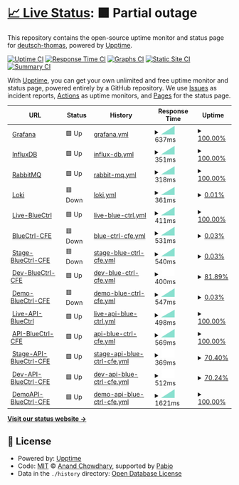 # [📈 Live Status](https://deutsch-thomas.github.io/upptime-monitor): <!--live status--> **🟧 Partial outage**

This repository contains the open-source uptime monitor and status page for [deutsch-thomas](https://deutsch-thomas.github.io/upptime-monitor), powered by [Upptime](https://github.com/upptime/upptime).

[![Uptime CI](https://github.com/deutsch-thomas/upptime-monitor/workflows/Uptime%20CI/badge.svg)](https://github.com/deutsch-thomas/upptime-monitor/actions?query=workflow%3A%22Uptime+CI%22)
[![Response Time CI](https://github.com/deutsch-thomas/upptime-monitor/workflows/Response%20Time%20CI/badge.svg)](https://github.com/deutsch-thomas/upptime-monitor/actions?query=workflow%3A%22Response+Time+CI%22)
[![Graphs CI](https://github.com/deutsch-thomas/upptime-monitor/workflows/Graphs%20CI/badge.svg)](https://github.com/deutsch-thomas/upptime-monitor/actions?query=workflow%3A%22Graphs+CI%22)
[![Static Site CI](https://github.com/deutsch-thomas/upptime-monitor/workflows/Static%20Site%20CI/badge.svg)](https://github.com/deutsch-thomas/upptime-monitor/actions?query=workflow%3A%22Static+Site+CI%22)
[![Summary CI](https://github.com/deutsch-thomas/upptime-monitor/workflows/Summary%20CI/badge.svg)](https://github.com/deutsch-thomas/upptime-monitor/actions?query=workflow%3A%22Summary+CI%22)

With [Upptime](https://upptime.js.org), you can get your own unlimited and free uptime monitor and status page, powered entirely by a GitHub repository. We use [Issues](https://github.com/deutsch-thomas/upptime-monitor/issues) as incident reports, [Actions](https://github.com/deutsch-thomas/upptime-monitor/actions) as uptime monitors, and [Pages](https://deutsch-thomas.github.io/upptime-monitor) for the status page.

<!--start: status pages-->
<!-- This summary is generated by Upptime (https://github.com/upptime/upptime) -->
<!-- Do not edit this manually, your changes will be overwritten -->
<!-- prettier-ignore -->
| URL | Status | History | Response Time | Uptime |
| --- | ------ | ------- | ------------- | ------ |
| <img alt="" src="https://icons.duckduckgo.com/ip3/monitor.bluectrl.app.ico" height="13"> [Grafana](https://monitor.bluectrl.app/) | 🟩 Up | [grafana.yml](https://github.com/deutsch-thomas/upptime-monitor/commits/HEAD/history/grafana.yml) | <details><summary><img alt="Response time graph" src="./graphs/grafana/response-time-week.png" height="20"> 637ms</summary><br><a href="https://deutsch-thomas.github.io/upptime-monitor/history/grafana"><img alt="Response time 637" src="https://img.shields.io/endpoint?url=https%3A%2F%2Fraw.githubusercontent.com%2Fdeutsch-thomas%2Fupptime-monitor%2FHEAD%2Fapi%2Fgrafana%2Fresponse-time.json"></a><br><a href="https://deutsch-thomas.github.io/upptime-monitor/history/grafana"><img alt="24-hour response time 637" src="https://img.shields.io/endpoint?url=https%3A%2F%2Fraw.githubusercontent.com%2Fdeutsch-thomas%2Fupptime-monitor%2FHEAD%2Fapi%2Fgrafana%2Fresponse-time-day.json"></a><br><a href="https://deutsch-thomas.github.io/upptime-monitor/history/grafana"><img alt="7-day response time 637" src="https://img.shields.io/endpoint?url=https%3A%2F%2Fraw.githubusercontent.com%2Fdeutsch-thomas%2Fupptime-monitor%2FHEAD%2Fapi%2Fgrafana%2Fresponse-time-week.json"></a><br><a href="https://deutsch-thomas.github.io/upptime-monitor/history/grafana"><img alt="30-day response time 637" src="https://img.shields.io/endpoint?url=https%3A%2F%2Fraw.githubusercontent.com%2Fdeutsch-thomas%2Fupptime-monitor%2FHEAD%2Fapi%2Fgrafana%2Fresponse-time-month.json"></a><br><a href="https://deutsch-thomas.github.io/upptime-monitor/history/grafana"><img alt="1-year response time 637" src="https://img.shields.io/endpoint?url=https%3A%2F%2Fraw.githubusercontent.com%2Fdeutsch-thomas%2Fupptime-monitor%2FHEAD%2Fapi%2Fgrafana%2Fresponse-time-year.json"></a></details> | <details><summary><a href="https://deutsch-thomas.github.io/upptime-monitor/history/grafana">100.00%</a></summary><a href="https://deutsch-thomas.github.io/upptime-monitor/history/grafana"><img alt="All-time uptime 100.00%" src="https://img.shields.io/endpoint?url=https%3A%2F%2Fraw.githubusercontent.com%2Fdeutsch-thomas%2Fupptime-monitor%2FHEAD%2Fapi%2Fgrafana%2Fuptime.json"></a><br><a href="https://deutsch-thomas.github.io/upptime-monitor/history/grafana"><img alt="24-hour uptime 100.00%" src="https://img.shields.io/endpoint?url=https%3A%2F%2Fraw.githubusercontent.com%2Fdeutsch-thomas%2Fupptime-monitor%2FHEAD%2Fapi%2Fgrafana%2Fuptime-day.json"></a><br><a href="https://deutsch-thomas.github.io/upptime-monitor/history/grafana"><img alt="7-day uptime 100.00%" src="https://img.shields.io/endpoint?url=https%3A%2F%2Fraw.githubusercontent.com%2Fdeutsch-thomas%2Fupptime-monitor%2FHEAD%2Fapi%2Fgrafana%2Fuptime-week.json"></a><br><a href="https://deutsch-thomas.github.io/upptime-monitor/history/grafana"><img alt="30-day uptime 100.00%" src="https://img.shields.io/endpoint?url=https%3A%2F%2Fraw.githubusercontent.com%2Fdeutsch-thomas%2Fupptime-monitor%2FHEAD%2Fapi%2Fgrafana%2Fuptime-month.json"></a><br><a href="https://deutsch-thomas.github.io/upptime-monitor/history/grafana"><img alt="1-year uptime 100.00%" src="https://img.shields.io/endpoint?url=https%3A%2F%2Fraw.githubusercontent.com%2Fdeutsch-thomas%2Fupptime-monitor%2FHEAD%2Fapi%2Fgrafana%2Fuptime-year.json"></a></details>
| <img alt="" src="https://icons.duckduckgo.com/ip3/monitor.bluectrl.app.ico" height="13"> [InfluxDB](https://monitor.bluectrl.app:8443/) | 🟩 Up | [influx-db.yml](https://github.com/deutsch-thomas/upptime-monitor/commits/HEAD/history/influx-db.yml) | <details><summary><img alt="Response time graph" src="./graphs/influx-db/response-time-week.png" height="20"> 351ms</summary><br><a href="https://deutsch-thomas.github.io/upptime-monitor/history/influx-db"><img alt="Response time 351" src="https://img.shields.io/endpoint?url=https%3A%2F%2Fraw.githubusercontent.com%2Fdeutsch-thomas%2Fupptime-monitor%2FHEAD%2Fapi%2Finflux-db%2Fresponse-time.json"></a><br><a href="https://deutsch-thomas.github.io/upptime-monitor/history/influx-db"><img alt="24-hour response time 351" src="https://img.shields.io/endpoint?url=https%3A%2F%2Fraw.githubusercontent.com%2Fdeutsch-thomas%2Fupptime-monitor%2FHEAD%2Fapi%2Finflux-db%2Fresponse-time-day.json"></a><br><a href="https://deutsch-thomas.github.io/upptime-monitor/history/influx-db"><img alt="7-day response time 351" src="https://img.shields.io/endpoint?url=https%3A%2F%2Fraw.githubusercontent.com%2Fdeutsch-thomas%2Fupptime-monitor%2FHEAD%2Fapi%2Finflux-db%2Fresponse-time-week.json"></a><br><a href="https://deutsch-thomas.github.io/upptime-monitor/history/influx-db"><img alt="30-day response time 351" src="https://img.shields.io/endpoint?url=https%3A%2F%2Fraw.githubusercontent.com%2Fdeutsch-thomas%2Fupptime-monitor%2FHEAD%2Fapi%2Finflux-db%2Fresponse-time-month.json"></a><br><a href="https://deutsch-thomas.github.io/upptime-monitor/history/influx-db"><img alt="1-year response time 351" src="https://img.shields.io/endpoint?url=https%3A%2F%2Fraw.githubusercontent.com%2Fdeutsch-thomas%2Fupptime-monitor%2FHEAD%2Fapi%2Finflux-db%2Fresponse-time-year.json"></a></details> | <details><summary><a href="https://deutsch-thomas.github.io/upptime-monitor/history/influx-db">100.00%</a></summary><a href="https://deutsch-thomas.github.io/upptime-monitor/history/influx-db"><img alt="All-time uptime 100.00%" src="https://img.shields.io/endpoint?url=https%3A%2F%2Fraw.githubusercontent.com%2Fdeutsch-thomas%2Fupptime-monitor%2FHEAD%2Fapi%2Finflux-db%2Fuptime.json"></a><br><a href="https://deutsch-thomas.github.io/upptime-monitor/history/influx-db"><img alt="24-hour uptime 100.00%" src="https://img.shields.io/endpoint?url=https%3A%2F%2Fraw.githubusercontent.com%2Fdeutsch-thomas%2Fupptime-monitor%2FHEAD%2Fapi%2Finflux-db%2Fuptime-day.json"></a><br><a href="https://deutsch-thomas.github.io/upptime-monitor/history/influx-db"><img alt="7-day uptime 100.00%" src="https://img.shields.io/endpoint?url=https%3A%2F%2Fraw.githubusercontent.com%2Fdeutsch-thomas%2Fupptime-monitor%2FHEAD%2Fapi%2Finflux-db%2Fuptime-week.json"></a><br><a href="https://deutsch-thomas.github.io/upptime-monitor/history/influx-db"><img alt="30-day uptime 100.00%" src="https://img.shields.io/endpoint?url=https%3A%2F%2Fraw.githubusercontent.com%2Fdeutsch-thomas%2Fupptime-monitor%2FHEAD%2Fapi%2Finflux-db%2Fuptime-month.json"></a><br><a href="https://deutsch-thomas.github.io/upptime-monitor/history/influx-db"><img alt="1-year uptime 100.00%" src="https://img.shields.io/endpoint?url=https%3A%2F%2Fraw.githubusercontent.com%2Fdeutsch-thomas%2Fupptime-monitor%2FHEAD%2Fapi%2Finflux-db%2Fuptime-year.json"></a></details>
| <img alt="" src="https://icons.duckduckgo.com/ip3/monitor.bluectrl.app.ico" height="13"> [RabbitMQ](https://monitor.bluectrl.app:15672/) | 🟩 Up | [rabbit-mq.yml](https://github.com/deutsch-thomas/upptime-monitor/commits/HEAD/history/rabbit-mq.yml) | <details><summary><img alt="Response time graph" src="./graphs/rabbit-mq/response-time-week.png" height="20"> 318ms</summary><br><a href="https://deutsch-thomas.github.io/upptime-monitor/history/rabbit-mq"><img alt="Response time 318" src="https://img.shields.io/endpoint?url=https%3A%2F%2Fraw.githubusercontent.com%2Fdeutsch-thomas%2Fupptime-monitor%2FHEAD%2Fapi%2Frabbit-mq%2Fresponse-time.json"></a><br><a href="https://deutsch-thomas.github.io/upptime-monitor/history/rabbit-mq"><img alt="24-hour response time 318" src="https://img.shields.io/endpoint?url=https%3A%2F%2Fraw.githubusercontent.com%2Fdeutsch-thomas%2Fupptime-monitor%2FHEAD%2Fapi%2Frabbit-mq%2Fresponse-time-day.json"></a><br><a href="https://deutsch-thomas.github.io/upptime-monitor/history/rabbit-mq"><img alt="7-day response time 318" src="https://img.shields.io/endpoint?url=https%3A%2F%2Fraw.githubusercontent.com%2Fdeutsch-thomas%2Fupptime-monitor%2FHEAD%2Fapi%2Frabbit-mq%2Fresponse-time-week.json"></a><br><a href="https://deutsch-thomas.github.io/upptime-monitor/history/rabbit-mq"><img alt="30-day response time 318" src="https://img.shields.io/endpoint?url=https%3A%2F%2Fraw.githubusercontent.com%2Fdeutsch-thomas%2Fupptime-monitor%2FHEAD%2Fapi%2Frabbit-mq%2Fresponse-time-month.json"></a><br><a href="https://deutsch-thomas.github.io/upptime-monitor/history/rabbit-mq"><img alt="1-year response time 318" src="https://img.shields.io/endpoint?url=https%3A%2F%2Fraw.githubusercontent.com%2Fdeutsch-thomas%2Fupptime-monitor%2FHEAD%2Fapi%2Frabbit-mq%2Fresponse-time-year.json"></a></details> | <details><summary><a href="https://deutsch-thomas.github.io/upptime-monitor/history/rabbit-mq">100.00%</a></summary><a href="https://deutsch-thomas.github.io/upptime-monitor/history/rabbit-mq"><img alt="All-time uptime 100.00%" src="https://img.shields.io/endpoint?url=https%3A%2F%2Fraw.githubusercontent.com%2Fdeutsch-thomas%2Fupptime-monitor%2FHEAD%2Fapi%2Frabbit-mq%2Fuptime.json"></a><br><a href="https://deutsch-thomas.github.io/upptime-monitor/history/rabbit-mq"><img alt="24-hour uptime 100.00%" src="https://img.shields.io/endpoint?url=https%3A%2F%2Fraw.githubusercontent.com%2Fdeutsch-thomas%2Fupptime-monitor%2FHEAD%2Fapi%2Frabbit-mq%2Fuptime-day.json"></a><br><a href="https://deutsch-thomas.github.io/upptime-monitor/history/rabbit-mq"><img alt="7-day uptime 100.00%" src="https://img.shields.io/endpoint?url=https%3A%2F%2Fraw.githubusercontent.com%2Fdeutsch-thomas%2Fupptime-monitor%2FHEAD%2Fapi%2Frabbit-mq%2Fuptime-week.json"></a><br><a href="https://deutsch-thomas.github.io/upptime-monitor/history/rabbit-mq"><img alt="30-day uptime 100.00%" src="https://img.shields.io/endpoint?url=https%3A%2F%2Fraw.githubusercontent.com%2Fdeutsch-thomas%2Fupptime-monitor%2FHEAD%2Fapi%2Frabbit-mq%2Fuptime-month.json"></a><br><a href="https://deutsch-thomas.github.io/upptime-monitor/history/rabbit-mq"><img alt="1-year uptime 100.00%" src="https://img.shields.io/endpoint?url=https%3A%2F%2Fraw.githubusercontent.com%2Fdeutsch-thomas%2Fupptime-monitor%2FHEAD%2Fapi%2Frabbit-mq%2Fuptime-year.json"></a></details>
| <img alt="" src="https://icons.duckduckgo.com/ip3/monitor.bluectrl.app.ico" height="13"> [Loki](https://monitor.bluectrl.app:3100/) | 🟥 Down | [loki.yml](https://github.com/deutsch-thomas/upptime-monitor/commits/HEAD/history/loki.yml) | <details><summary><img alt="Response time graph" src="./graphs/loki/response-time-week.png" height="20"> 361ms</summary><br><a href="https://deutsch-thomas.github.io/upptime-monitor/history/loki"><img alt="Response time 361" src="https://img.shields.io/endpoint?url=https%3A%2F%2Fraw.githubusercontent.com%2Fdeutsch-thomas%2Fupptime-monitor%2FHEAD%2Fapi%2Floki%2Fresponse-time.json"></a><br><a href="https://deutsch-thomas.github.io/upptime-monitor/history/loki"><img alt="24-hour response time 361" src="https://img.shields.io/endpoint?url=https%3A%2F%2Fraw.githubusercontent.com%2Fdeutsch-thomas%2Fupptime-monitor%2FHEAD%2Fapi%2Floki%2Fresponse-time-day.json"></a><br><a href="https://deutsch-thomas.github.io/upptime-monitor/history/loki"><img alt="7-day response time 361" src="https://img.shields.io/endpoint?url=https%3A%2F%2Fraw.githubusercontent.com%2Fdeutsch-thomas%2Fupptime-monitor%2FHEAD%2Fapi%2Floki%2Fresponse-time-week.json"></a><br><a href="https://deutsch-thomas.github.io/upptime-monitor/history/loki"><img alt="30-day response time 361" src="https://img.shields.io/endpoint?url=https%3A%2F%2Fraw.githubusercontent.com%2Fdeutsch-thomas%2Fupptime-monitor%2FHEAD%2Fapi%2Floki%2Fresponse-time-month.json"></a><br><a href="https://deutsch-thomas.github.io/upptime-monitor/history/loki"><img alt="1-year response time 361" src="https://img.shields.io/endpoint?url=https%3A%2F%2Fraw.githubusercontent.com%2Fdeutsch-thomas%2Fupptime-monitor%2FHEAD%2Fapi%2Floki%2Fresponse-time-year.json"></a></details> | <details><summary><a href="https://deutsch-thomas.github.io/upptime-monitor/history/loki">0.01%</a></summary><a href="https://deutsch-thomas.github.io/upptime-monitor/history/loki"><img alt="All-time uptime 0.01%" src="https://img.shields.io/endpoint?url=https%3A%2F%2Fraw.githubusercontent.com%2Fdeutsch-thomas%2Fupptime-monitor%2FHEAD%2Fapi%2Floki%2Fuptime.json"></a><br><a href="https://deutsch-thomas.github.io/upptime-monitor/history/loki"><img alt="24-hour uptime 0.01%" src="https://img.shields.io/endpoint?url=https%3A%2F%2Fraw.githubusercontent.com%2Fdeutsch-thomas%2Fupptime-monitor%2FHEAD%2Fapi%2Floki%2Fuptime-day.json"></a><br><a href="https://deutsch-thomas.github.io/upptime-monitor/history/loki"><img alt="7-day uptime 0.01%" src="https://img.shields.io/endpoint?url=https%3A%2F%2Fraw.githubusercontent.com%2Fdeutsch-thomas%2Fupptime-monitor%2FHEAD%2Fapi%2Floki%2Fuptime-week.json"></a><br><a href="https://deutsch-thomas.github.io/upptime-monitor/history/loki"><img alt="30-day uptime 0.01%" src="https://img.shields.io/endpoint?url=https%3A%2F%2Fraw.githubusercontent.com%2Fdeutsch-thomas%2Fupptime-monitor%2FHEAD%2Fapi%2Floki%2Fuptime-month.json"></a><br><a href="https://deutsch-thomas.github.io/upptime-monitor/history/loki"><img alt="1-year uptime 0.01%" src="https://img.shields.io/endpoint?url=https%3A%2F%2Fraw.githubusercontent.com%2Fdeutsch-thomas%2Fupptime-monitor%2FHEAD%2Fapi%2Floki%2Fuptime-year.json"></a></details>
| <img alt="" src="https://icons.duckduckgo.com/ip3/bluectrl.app.ico" height="13"> [Live-BlueCtrl](https://bluectrl.app/home) | 🟩 Up | [live-blue-ctrl.yml](https://github.com/deutsch-thomas/upptime-monitor/commits/HEAD/history/live-blue-ctrl.yml) | <details><summary><img alt="Response time graph" src="./graphs/live-blue-ctrl/response-time-week.png" height="20"> 411ms</summary><br><a href="https://deutsch-thomas.github.io/upptime-monitor/history/live-blue-ctrl"><img alt="Response time 411" src="https://img.shields.io/endpoint?url=https%3A%2F%2Fraw.githubusercontent.com%2Fdeutsch-thomas%2Fupptime-monitor%2FHEAD%2Fapi%2Flive-blue-ctrl%2Fresponse-time.json"></a><br><a href="https://deutsch-thomas.github.io/upptime-monitor/history/live-blue-ctrl"><img alt="24-hour response time 411" src="https://img.shields.io/endpoint?url=https%3A%2F%2Fraw.githubusercontent.com%2Fdeutsch-thomas%2Fupptime-monitor%2FHEAD%2Fapi%2Flive-blue-ctrl%2Fresponse-time-day.json"></a><br><a href="https://deutsch-thomas.github.io/upptime-monitor/history/live-blue-ctrl"><img alt="7-day response time 411" src="https://img.shields.io/endpoint?url=https%3A%2F%2Fraw.githubusercontent.com%2Fdeutsch-thomas%2Fupptime-monitor%2FHEAD%2Fapi%2Flive-blue-ctrl%2Fresponse-time-week.json"></a><br><a href="https://deutsch-thomas.github.io/upptime-monitor/history/live-blue-ctrl"><img alt="30-day response time 411" src="https://img.shields.io/endpoint?url=https%3A%2F%2Fraw.githubusercontent.com%2Fdeutsch-thomas%2Fupptime-monitor%2FHEAD%2Fapi%2Flive-blue-ctrl%2Fresponse-time-month.json"></a><br><a href="https://deutsch-thomas.github.io/upptime-monitor/history/live-blue-ctrl"><img alt="1-year response time 411" src="https://img.shields.io/endpoint?url=https%3A%2F%2Fraw.githubusercontent.com%2Fdeutsch-thomas%2Fupptime-monitor%2FHEAD%2Fapi%2Flive-blue-ctrl%2Fresponse-time-year.json"></a></details> | <details><summary><a href="https://deutsch-thomas.github.io/upptime-monitor/history/live-blue-ctrl">100.00%</a></summary><a href="https://deutsch-thomas.github.io/upptime-monitor/history/live-blue-ctrl"><img alt="All-time uptime 100.00%" src="https://img.shields.io/endpoint?url=https%3A%2F%2Fraw.githubusercontent.com%2Fdeutsch-thomas%2Fupptime-monitor%2FHEAD%2Fapi%2Flive-blue-ctrl%2Fuptime.json"></a><br><a href="https://deutsch-thomas.github.io/upptime-monitor/history/live-blue-ctrl"><img alt="24-hour uptime 100.00%" src="https://img.shields.io/endpoint?url=https%3A%2F%2Fraw.githubusercontent.com%2Fdeutsch-thomas%2Fupptime-monitor%2FHEAD%2Fapi%2Flive-blue-ctrl%2Fuptime-day.json"></a><br><a href="https://deutsch-thomas.github.io/upptime-monitor/history/live-blue-ctrl"><img alt="7-day uptime 100.00%" src="https://img.shields.io/endpoint?url=https%3A%2F%2Fraw.githubusercontent.com%2Fdeutsch-thomas%2Fupptime-monitor%2FHEAD%2Fapi%2Flive-blue-ctrl%2Fuptime-week.json"></a><br><a href="https://deutsch-thomas.github.io/upptime-monitor/history/live-blue-ctrl"><img alt="30-day uptime 100.00%" src="https://img.shields.io/endpoint?url=https%3A%2F%2Fraw.githubusercontent.com%2Fdeutsch-thomas%2Fupptime-monitor%2FHEAD%2Fapi%2Flive-blue-ctrl%2Fuptime-month.json"></a><br><a href="https://deutsch-thomas.github.io/upptime-monitor/history/live-blue-ctrl"><img alt="1-year uptime 100.00%" src="https://img.shields.io/endpoint?url=https%3A%2F%2Fraw.githubusercontent.com%2Fdeutsch-thomas%2Fupptime-monitor%2FHEAD%2Fapi%2Flive-blue-ctrl%2Fuptime-year.json"></a></details>
| <img alt="" src="https://icons.duckduckgo.com/ip3/bluectrl.cfe-computing.com.ico" height="13"> [BlueCtrl-CFE](https://bluectrl.cfe-computing.com/home) | 🟥 Down | [blue-ctrl-cfe.yml](https://github.com/deutsch-thomas/upptime-monitor/commits/HEAD/history/blue-ctrl-cfe.yml) | <details><summary><img alt="Response time graph" src="./graphs/blue-ctrl-cfe/response-time-week.png" height="20"> 531ms</summary><br><a href="https://deutsch-thomas.github.io/upptime-monitor/history/blue-ctrl-cfe"><img alt="Response time 531" src="https://img.shields.io/endpoint?url=https%3A%2F%2Fraw.githubusercontent.com%2Fdeutsch-thomas%2Fupptime-monitor%2FHEAD%2Fapi%2Fblue-ctrl-cfe%2Fresponse-time.json"></a><br><a href="https://deutsch-thomas.github.io/upptime-monitor/history/blue-ctrl-cfe"><img alt="24-hour response time 531" src="https://img.shields.io/endpoint?url=https%3A%2F%2Fraw.githubusercontent.com%2Fdeutsch-thomas%2Fupptime-monitor%2FHEAD%2Fapi%2Fblue-ctrl-cfe%2Fresponse-time-day.json"></a><br><a href="https://deutsch-thomas.github.io/upptime-monitor/history/blue-ctrl-cfe"><img alt="7-day response time 531" src="https://img.shields.io/endpoint?url=https%3A%2F%2Fraw.githubusercontent.com%2Fdeutsch-thomas%2Fupptime-monitor%2FHEAD%2Fapi%2Fblue-ctrl-cfe%2Fresponse-time-week.json"></a><br><a href="https://deutsch-thomas.github.io/upptime-monitor/history/blue-ctrl-cfe"><img alt="30-day response time 531" src="https://img.shields.io/endpoint?url=https%3A%2F%2Fraw.githubusercontent.com%2Fdeutsch-thomas%2Fupptime-monitor%2FHEAD%2Fapi%2Fblue-ctrl-cfe%2Fresponse-time-month.json"></a><br><a href="https://deutsch-thomas.github.io/upptime-monitor/history/blue-ctrl-cfe"><img alt="1-year response time 531" src="https://img.shields.io/endpoint?url=https%3A%2F%2Fraw.githubusercontent.com%2Fdeutsch-thomas%2Fupptime-monitor%2FHEAD%2Fapi%2Fblue-ctrl-cfe%2Fresponse-time-year.json"></a></details> | <details><summary><a href="https://deutsch-thomas.github.io/upptime-monitor/history/blue-ctrl-cfe">0.03%</a></summary><a href="https://deutsch-thomas.github.io/upptime-monitor/history/blue-ctrl-cfe"><img alt="All-time uptime 0.03%" src="https://img.shields.io/endpoint?url=https%3A%2F%2Fraw.githubusercontent.com%2Fdeutsch-thomas%2Fupptime-monitor%2FHEAD%2Fapi%2Fblue-ctrl-cfe%2Fuptime.json"></a><br><a href="https://deutsch-thomas.github.io/upptime-monitor/history/blue-ctrl-cfe"><img alt="24-hour uptime 0.03%" src="https://img.shields.io/endpoint?url=https%3A%2F%2Fraw.githubusercontent.com%2Fdeutsch-thomas%2Fupptime-monitor%2FHEAD%2Fapi%2Fblue-ctrl-cfe%2Fuptime-day.json"></a><br><a href="https://deutsch-thomas.github.io/upptime-monitor/history/blue-ctrl-cfe"><img alt="7-day uptime 0.03%" src="https://img.shields.io/endpoint?url=https%3A%2F%2Fraw.githubusercontent.com%2Fdeutsch-thomas%2Fupptime-monitor%2FHEAD%2Fapi%2Fblue-ctrl-cfe%2Fuptime-week.json"></a><br><a href="https://deutsch-thomas.github.io/upptime-monitor/history/blue-ctrl-cfe"><img alt="30-day uptime 0.03%" src="https://img.shields.io/endpoint?url=https%3A%2F%2Fraw.githubusercontent.com%2Fdeutsch-thomas%2Fupptime-monitor%2FHEAD%2Fapi%2Fblue-ctrl-cfe%2Fuptime-month.json"></a><br><a href="https://deutsch-thomas.github.io/upptime-monitor/history/blue-ctrl-cfe"><img alt="1-year uptime 0.03%" src="https://img.shields.io/endpoint?url=https%3A%2F%2Fraw.githubusercontent.com%2Fdeutsch-thomas%2Fupptime-monitor%2FHEAD%2Fapi%2Fblue-ctrl-cfe%2Fuptime-year.json"></a></details>
| <img alt="" src="https://icons.duckduckgo.com/ip3/stage.bluectrl.cfe-computing.com.ico" height="13"> [Stage-BlueCtrl-CFE](https://stage.bluectrl.cfe-computing.com/home) | 🟥 Down | [stage-blue-ctrl-cfe.yml](https://github.com/deutsch-thomas/upptime-monitor/commits/HEAD/history/stage-blue-ctrl-cfe.yml) | <details><summary><img alt="Response time graph" src="./graphs/stage-blue-ctrl-cfe/response-time-week.png" height="20"> 540ms</summary><br><a href="https://deutsch-thomas.github.io/upptime-monitor/history/stage-blue-ctrl-cfe"><img alt="Response time 540" src="https://img.shields.io/endpoint?url=https%3A%2F%2Fraw.githubusercontent.com%2Fdeutsch-thomas%2Fupptime-monitor%2FHEAD%2Fapi%2Fstage-blue-ctrl-cfe%2Fresponse-time.json"></a><br><a href="https://deutsch-thomas.github.io/upptime-monitor/history/stage-blue-ctrl-cfe"><img alt="24-hour response time 540" src="https://img.shields.io/endpoint?url=https%3A%2F%2Fraw.githubusercontent.com%2Fdeutsch-thomas%2Fupptime-monitor%2FHEAD%2Fapi%2Fstage-blue-ctrl-cfe%2Fresponse-time-day.json"></a><br><a href="https://deutsch-thomas.github.io/upptime-monitor/history/stage-blue-ctrl-cfe"><img alt="7-day response time 540" src="https://img.shields.io/endpoint?url=https%3A%2F%2Fraw.githubusercontent.com%2Fdeutsch-thomas%2Fupptime-monitor%2FHEAD%2Fapi%2Fstage-blue-ctrl-cfe%2Fresponse-time-week.json"></a><br><a href="https://deutsch-thomas.github.io/upptime-monitor/history/stage-blue-ctrl-cfe"><img alt="30-day response time 540" src="https://img.shields.io/endpoint?url=https%3A%2F%2Fraw.githubusercontent.com%2Fdeutsch-thomas%2Fupptime-monitor%2FHEAD%2Fapi%2Fstage-blue-ctrl-cfe%2Fresponse-time-month.json"></a><br><a href="https://deutsch-thomas.github.io/upptime-monitor/history/stage-blue-ctrl-cfe"><img alt="1-year response time 540" src="https://img.shields.io/endpoint?url=https%3A%2F%2Fraw.githubusercontent.com%2Fdeutsch-thomas%2Fupptime-monitor%2FHEAD%2Fapi%2Fstage-blue-ctrl-cfe%2Fresponse-time-year.json"></a></details> | <details><summary><a href="https://deutsch-thomas.github.io/upptime-monitor/history/stage-blue-ctrl-cfe">0.03%</a></summary><a href="https://deutsch-thomas.github.io/upptime-monitor/history/stage-blue-ctrl-cfe"><img alt="All-time uptime 0.03%" src="https://img.shields.io/endpoint?url=https%3A%2F%2Fraw.githubusercontent.com%2Fdeutsch-thomas%2Fupptime-monitor%2FHEAD%2Fapi%2Fstage-blue-ctrl-cfe%2Fuptime.json"></a><br><a href="https://deutsch-thomas.github.io/upptime-monitor/history/stage-blue-ctrl-cfe"><img alt="24-hour uptime 0.03%" src="https://img.shields.io/endpoint?url=https%3A%2F%2Fraw.githubusercontent.com%2Fdeutsch-thomas%2Fupptime-monitor%2FHEAD%2Fapi%2Fstage-blue-ctrl-cfe%2Fuptime-day.json"></a><br><a href="https://deutsch-thomas.github.io/upptime-monitor/history/stage-blue-ctrl-cfe"><img alt="7-day uptime 0.03%" src="https://img.shields.io/endpoint?url=https%3A%2F%2Fraw.githubusercontent.com%2Fdeutsch-thomas%2Fupptime-monitor%2FHEAD%2Fapi%2Fstage-blue-ctrl-cfe%2Fuptime-week.json"></a><br><a href="https://deutsch-thomas.github.io/upptime-monitor/history/stage-blue-ctrl-cfe"><img alt="30-day uptime 0.03%" src="https://img.shields.io/endpoint?url=https%3A%2F%2Fraw.githubusercontent.com%2Fdeutsch-thomas%2Fupptime-monitor%2FHEAD%2Fapi%2Fstage-blue-ctrl-cfe%2Fuptime-month.json"></a><br><a href="https://deutsch-thomas.github.io/upptime-monitor/history/stage-blue-ctrl-cfe"><img alt="1-year uptime 0.03%" src="https://img.shields.io/endpoint?url=https%3A%2F%2Fraw.githubusercontent.com%2Fdeutsch-thomas%2Fupptime-monitor%2FHEAD%2Fapi%2Fstage-blue-ctrl-cfe%2Fuptime-year.json"></a></details>
| <img alt="" src="https://icons.duckduckgo.com/ip3/dev.bluectrl.cfe-computing.com.ico" height="13"> [Dev-BlueCtrl-CFE](https://dev.bluectrl.cfe-computing.com/home) | 🟩 Up | [dev-blue-ctrl-cfe.yml](https://github.com/deutsch-thomas/upptime-monitor/commits/HEAD/history/dev-blue-ctrl-cfe.yml) | <details><summary><img alt="Response time graph" src="./graphs/dev-blue-ctrl-cfe/response-time-week.png" height="20"> 400ms</summary><br><a href="https://deutsch-thomas.github.io/upptime-monitor/history/dev-blue-ctrl-cfe"><img alt="Response time 400" src="https://img.shields.io/endpoint?url=https%3A%2F%2Fraw.githubusercontent.com%2Fdeutsch-thomas%2Fupptime-monitor%2FHEAD%2Fapi%2Fdev-blue-ctrl-cfe%2Fresponse-time.json"></a><br><a href="https://deutsch-thomas.github.io/upptime-monitor/history/dev-blue-ctrl-cfe"><img alt="24-hour response time 400" src="https://img.shields.io/endpoint?url=https%3A%2F%2Fraw.githubusercontent.com%2Fdeutsch-thomas%2Fupptime-monitor%2FHEAD%2Fapi%2Fdev-blue-ctrl-cfe%2Fresponse-time-day.json"></a><br><a href="https://deutsch-thomas.github.io/upptime-monitor/history/dev-blue-ctrl-cfe"><img alt="7-day response time 400" src="https://img.shields.io/endpoint?url=https%3A%2F%2Fraw.githubusercontent.com%2Fdeutsch-thomas%2Fupptime-monitor%2FHEAD%2Fapi%2Fdev-blue-ctrl-cfe%2Fresponse-time-week.json"></a><br><a href="https://deutsch-thomas.github.io/upptime-monitor/history/dev-blue-ctrl-cfe"><img alt="30-day response time 400" src="https://img.shields.io/endpoint?url=https%3A%2F%2Fraw.githubusercontent.com%2Fdeutsch-thomas%2Fupptime-monitor%2FHEAD%2Fapi%2Fdev-blue-ctrl-cfe%2Fresponse-time-month.json"></a><br><a href="https://deutsch-thomas.github.io/upptime-monitor/history/dev-blue-ctrl-cfe"><img alt="1-year response time 400" src="https://img.shields.io/endpoint?url=https%3A%2F%2Fraw.githubusercontent.com%2Fdeutsch-thomas%2Fupptime-monitor%2FHEAD%2Fapi%2Fdev-blue-ctrl-cfe%2Fresponse-time-year.json"></a></details> | <details><summary><a href="https://deutsch-thomas.github.io/upptime-monitor/history/dev-blue-ctrl-cfe">81.89%</a></summary><a href="https://deutsch-thomas.github.io/upptime-monitor/history/dev-blue-ctrl-cfe"><img alt="All-time uptime 81.89%" src="https://img.shields.io/endpoint?url=https%3A%2F%2Fraw.githubusercontent.com%2Fdeutsch-thomas%2Fupptime-monitor%2FHEAD%2Fapi%2Fdev-blue-ctrl-cfe%2Fuptime.json"></a><br><a href="https://deutsch-thomas.github.io/upptime-monitor/history/dev-blue-ctrl-cfe"><img alt="24-hour uptime 81.89%" src="https://img.shields.io/endpoint?url=https%3A%2F%2Fraw.githubusercontent.com%2Fdeutsch-thomas%2Fupptime-monitor%2FHEAD%2Fapi%2Fdev-blue-ctrl-cfe%2Fuptime-day.json"></a><br><a href="https://deutsch-thomas.github.io/upptime-monitor/history/dev-blue-ctrl-cfe"><img alt="7-day uptime 81.89%" src="https://img.shields.io/endpoint?url=https%3A%2F%2Fraw.githubusercontent.com%2Fdeutsch-thomas%2Fupptime-monitor%2FHEAD%2Fapi%2Fdev-blue-ctrl-cfe%2Fuptime-week.json"></a><br><a href="https://deutsch-thomas.github.io/upptime-monitor/history/dev-blue-ctrl-cfe"><img alt="30-day uptime 81.89%" src="https://img.shields.io/endpoint?url=https%3A%2F%2Fraw.githubusercontent.com%2Fdeutsch-thomas%2Fupptime-monitor%2FHEAD%2Fapi%2Fdev-blue-ctrl-cfe%2Fuptime-month.json"></a><br><a href="https://deutsch-thomas.github.io/upptime-monitor/history/dev-blue-ctrl-cfe"><img alt="1-year uptime 81.89%" src="https://img.shields.io/endpoint?url=https%3A%2F%2Fraw.githubusercontent.com%2Fdeutsch-thomas%2Fupptime-monitor%2FHEAD%2Fapi%2Fdev-blue-ctrl-cfe%2Fuptime-year.json"></a></details>
| <img alt="" src="https://icons.duckduckgo.com/ip3/demo.bluectrl.cfe-computing.com.ico" height="13"> [Demo-BlueCtrl-CFE](https://demo.bluectrl.cfe-computing.com/home) | 🟥 Down | [demo-blue-ctrl-cfe.yml](https://github.com/deutsch-thomas/upptime-monitor/commits/HEAD/history/demo-blue-ctrl-cfe.yml) | <details><summary><img alt="Response time graph" src="./graphs/demo-blue-ctrl-cfe/response-time-week.png" height="20"> 547ms</summary><br><a href="https://deutsch-thomas.github.io/upptime-monitor/history/demo-blue-ctrl-cfe"><img alt="Response time 547" src="https://img.shields.io/endpoint?url=https%3A%2F%2Fraw.githubusercontent.com%2Fdeutsch-thomas%2Fupptime-monitor%2FHEAD%2Fapi%2Fdemo-blue-ctrl-cfe%2Fresponse-time.json"></a><br><a href="https://deutsch-thomas.github.io/upptime-monitor/history/demo-blue-ctrl-cfe"><img alt="24-hour response time 547" src="https://img.shields.io/endpoint?url=https%3A%2F%2Fraw.githubusercontent.com%2Fdeutsch-thomas%2Fupptime-monitor%2FHEAD%2Fapi%2Fdemo-blue-ctrl-cfe%2Fresponse-time-day.json"></a><br><a href="https://deutsch-thomas.github.io/upptime-monitor/history/demo-blue-ctrl-cfe"><img alt="7-day response time 547" src="https://img.shields.io/endpoint?url=https%3A%2F%2Fraw.githubusercontent.com%2Fdeutsch-thomas%2Fupptime-monitor%2FHEAD%2Fapi%2Fdemo-blue-ctrl-cfe%2Fresponse-time-week.json"></a><br><a href="https://deutsch-thomas.github.io/upptime-monitor/history/demo-blue-ctrl-cfe"><img alt="30-day response time 547" src="https://img.shields.io/endpoint?url=https%3A%2F%2Fraw.githubusercontent.com%2Fdeutsch-thomas%2Fupptime-monitor%2FHEAD%2Fapi%2Fdemo-blue-ctrl-cfe%2Fresponse-time-month.json"></a><br><a href="https://deutsch-thomas.github.io/upptime-monitor/history/demo-blue-ctrl-cfe"><img alt="1-year response time 547" src="https://img.shields.io/endpoint?url=https%3A%2F%2Fraw.githubusercontent.com%2Fdeutsch-thomas%2Fupptime-monitor%2FHEAD%2Fapi%2Fdemo-blue-ctrl-cfe%2Fresponse-time-year.json"></a></details> | <details><summary><a href="https://deutsch-thomas.github.io/upptime-monitor/history/demo-blue-ctrl-cfe">0.03%</a></summary><a href="https://deutsch-thomas.github.io/upptime-monitor/history/demo-blue-ctrl-cfe"><img alt="All-time uptime 0.03%" src="https://img.shields.io/endpoint?url=https%3A%2F%2Fraw.githubusercontent.com%2Fdeutsch-thomas%2Fupptime-monitor%2FHEAD%2Fapi%2Fdemo-blue-ctrl-cfe%2Fuptime.json"></a><br><a href="https://deutsch-thomas.github.io/upptime-monitor/history/demo-blue-ctrl-cfe"><img alt="24-hour uptime 0.03%" src="https://img.shields.io/endpoint?url=https%3A%2F%2Fraw.githubusercontent.com%2Fdeutsch-thomas%2Fupptime-monitor%2FHEAD%2Fapi%2Fdemo-blue-ctrl-cfe%2Fuptime-day.json"></a><br><a href="https://deutsch-thomas.github.io/upptime-monitor/history/demo-blue-ctrl-cfe"><img alt="7-day uptime 0.03%" src="https://img.shields.io/endpoint?url=https%3A%2F%2Fraw.githubusercontent.com%2Fdeutsch-thomas%2Fupptime-monitor%2FHEAD%2Fapi%2Fdemo-blue-ctrl-cfe%2Fuptime-week.json"></a><br><a href="https://deutsch-thomas.github.io/upptime-monitor/history/demo-blue-ctrl-cfe"><img alt="30-day uptime 0.03%" src="https://img.shields.io/endpoint?url=https%3A%2F%2Fraw.githubusercontent.com%2Fdeutsch-thomas%2Fupptime-monitor%2FHEAD%2Fapi%2Fdemo-blue-ctrl-cfe%2Fuptime-month.json"></a><br><a href="https://deutsch-thomas.github.io/upptime-monitor/history/demo-blue-ctrl-cfe"><img alt="1-year uptime 0.03%" src="https://img.shields.io/endpoint?url=https%3A%2F%2Fraw.githubusercontent.com%2Fdeutsch-thomas%2Fupptime-monitor%2FHEAD%2Fapi%2Fdemo-blue-ctrl-cfe%2Fuptime-year.json"></a></details>
| <img alt="" src="https://icons.duckduckgo.com/ip3/api.bluectrl.app.ico" height="13"> [Live-API-BlueCtrl](https://api.bluectrl.app/docs#/) | 🟩 Up | [live-api-blue-ctrl.yml](https://github.com/deutsch-thomas/upptime-monitor/commits/HEAD/history/live-api-blue-ctrl.yml) | <details><summary><img alt="Response time graph" src="./graphs/live-api-blue-ctrl/response-time-week.png" height="20"> 498ms</summary><br><a href="https://deutsch-thomas.github.io/upptime-monitor/history/live-api-blue-ctrl"><img alt="Response time 498" src="https://img.shields.io/endpoint?url=https%3A%2F%2Fraw.githubusercontent.com%2Fdeutsch-thomas%2Fupptime-monitor%2FHEAD%2Fapi%2Flive-api-blue-ctrl%2Fresponse-time.json"></a><br><a href="https://deutsch-thomas.github.io/upptime-monitor/history/live-api-blue-ctrl"><img alt="24-hour response time 498" src="https://img.shields.io/endpoint?url=https%3A%2F%2Fraw.githubusercontent.com%2Fdeutsch-thomas%2Fupptime-monitor%2FHEAD%2Fapi%2Flive-api-blue-ctrl%2Fresponse-time-day.json"></a><br><a href="https://deutsch-thomas.github.io/upptime-monitor/history/live-api-blue-ctrl"><img alt="7-day response time 498" src="https://img.shields.io/endpoint?url=https%3A%2F%2Fraw.githubusercontent.com%2Fdeutsch-thomas%2Fupptime-monitor%2FHEAD%2Fapi%2Flive-api-blue-ctrl%2Fresponse-time-week.json"></a><br><a href="https://deutsch-thomas.github.io/upptime-monitor/history/live-api-blue-ctrl"><img alt="30-day response time 498" src="https://img.shields.io/endpoint?url=https%3A%2F%2Fraw.githubusercontent.com%2Fdeutsch-thomas%2Fupptime-monitor%2FHEAD%2Fapi%2Flive-api-blue-ctrl%2Fresponse-time-month.json"></a><br><a href="https://deutsch-thomas.github.io/upptime-monitor/history/live-api-blue-ctrl"><img alt="1-year response time 498" src="https://img.shields.io/endpoint?url=https%3A%2F%2Fraw.githubusercontent.com%2Fdeutsch-thomas%2Fupptime-monitor%2FHEAD%2Fapi%2Flive-api-blue-ctrl%2Fresponse-time-year.json"></a></details> | <details><summary><a href="https://deutsch-thomas.github.io/upptime-monitor/history/live-api-blue-ctrl">100.00%</a></summary><a href="https://deutsch-thomas.github.io/upptime-monitor/history/live-api-blue-ctrl"><img alt="All-time uptime 100.00%" src="https://img.shields.io/endpoint?url=https%3A%2F%2Fraw.githubusercontent.com%2Fdeutsch-thomas%2Fupptime-monitor%2FHEAD%2Fapi%2Flive-api-blue-ctrl%2Fuptime.json"></a><br><a href="https://deutsch-thomas.github.io/upptime-monitor/history/live-api-blue-ctrl"><img alt="24-hour uptime 100.00%" src="https://img.shields.io/endpoint?url=https%3A%2F%2Fraw.githubusercontent.com%2Fdeutsch-thomas%2Fupptime-monitor%2FHEAD%2Fapi%2Flive-api-blue-ctrl%2Fuptime-day.json"></a><br><a href="https://deutsch-thomas.github.io/upptime-monitor/history/live-api-blue-ctrl"><img alt="7-day uptime 100.00%" src="https://img.shields.io/endpoint?url=https%3A%2F%2Fraw.githubusercontent.com%2Fdeutsch-thomas%2Fupptime-monitor%2FHEAD%2Fapi%2Flive-api-blue-ctrl%2Fuptime-week.json"></a><br><a href="https://deutsch-thomas.github.io/upptime-monitor/history/live-api-blue-ctrl"><img alt="30-day uptime 100.00%" src="https://img.shields.io/endpoint?url=https%3A%2F%2Fraw.githubusercontent.com%2Fdeutsch-thomas%2Fupptime-monitor%2FHEAD%2Fapi%2Flive-api-blue-ctrl%2Fuptime-month.json"></a><br><a href="https://deutsch-thomas.github.io/upptime-monitor/history/live-api-blue-ctrl"><img alt="1-year uptime 100.00%" src="https://img.shields.io/endpoint?url=https%3A%2F%2Fraw.githubusercontent.com%2Fdeutsch-thomas%2Fupptime-monitor%2FHEAD%2Fapi%2Flive-api-blue-ctrl%2Fuptime-year.json"></a></details>
| <img alt="" src="https://icons.duckduckgo.com/ip3/api.cfe-computing.com.ico" height="13"> [API-BlueCtrl-CFE](https://api.cfe-computing.com/docs) | 🟩 Up | [api-blue-ctrl-cfe.yml](https://github.com/deutsch-thomas/upptime-monitor/commits/HEAD/history/api-blue-ctrl-cfe.yml) | <details><summary><img alt="Response time graph" src="./graphs/api-blue-ctrl-cfe/response-time-week.png" height="20"> 569ms</summary><br><a href="https://deutsch-thomas.github.io/upptime-monitor/history/api-blue-ctrl-cfe"><img alt="Response time 569" src="https://img.shields.io/endpoint?url=https%3A%2F%2Fraw.githubusercontent.com%2Fdeutsch-thomas%2Fupptime-monitor%2FHEAD%2Fapi%2Fapi-blue-ctrl-cfe%2Fresponse-time.json"></a><br><a href="https://deutsch-thomas.github.io/upptime-monitor/history/api-blue-ctrl-cfe"><img alt="24-hour response time 569" src="https://img.shields.io/endpoint?url=https%3A%2F%2Fraw.githubusercontent.com%2Fdeutsch-thomas%2Fupptime-monitor%2FHEAD%2Fapi%2Fapi-blue-ctrl-cfe%2Fresponse-time-day.json"></a><br><a href="https://deutsch-thomas.github.io/upptime-monitor/history/api-blue-ctrl-cfe"><img alt="7-day response time 569" src="https://img.shields.io/endpoint?url=https%3A%2F%2Fraw.githubusercontent.com%2Fdeutsch-thomas%2Fupptime-monitor%2FHEAD%2Fapi%2Fapi-blue-ctrl-cfe%2Fresponse-time-week.json"></a><br><a href="https://deutsch-thomas.github.io/upptime-monitor/history/api-blue-ctrl-cfe"><img alt="30-day response time 569" src="https://img.shields.io/endpoint?url=https%3A%2F%2Fraw.githubusercontent.com%2Fdeutsch-thomas%2Fupptime-monitor%2FHEAD%2Fapi%2Fapi-blue-ctrl-cfe%2Fresponse-time-month.json"></a><br><a href="https://deutsch-thomas.github.io/upptime-monitor/history/api-blue-ctrl-cfe"><img alt="1-year response time 569" src="https://img.shields.io/endpoint?url=https%3A%2F%2Fraw.githubusercontent.com%2Fdeutsch-thomas%2Fupptime-monitor%2FHEAD%2Fapi%2Fapi-blue-ctrl-cfe%2Fresponse-time-year.json"></a></details> | <details><summary><a href="https://deutsch-thomas.github.io/upptime-monitor/history/api-blue-ctrl-cfe">100.00%</a></summary><a href="https://deutsch-thomas.github.io/upptime-monitor/history/api-blue-ctrl-cfe"><img alt="All-time uptime 100.00%" src="https://img.shields.io/endpoint?url=https%3A%2F%2Fraw.githubusercontent.com%2Fdeutsch-thomas%2Fupptime-monitor%2FHEAD%2Fapi%2Fapi-blue-ctrl-cfe%2Fuptime.json"></a><br><a href="https://deutsch-thomas.github.io/upptime-monitor/history/api-blue-ctrl-cfe"><img alt="24-hour uptime 100.00%" src="https://img.shields.io/endpoint?url=https%3A%2F%2Fraw.githubusercontent.com%2Fdeutsch-thomas%2Fupptime-monitor%2FHEAD%2Fapi%2Fapi-blue-ctrl-cfe%2Fuptime-day.json"></a><br><a href="https://deutsch-thomas.github.io/upptime-monitor/history/api-blue-ctrl-cfe"><img alt="7-day uptime 100.00%" src="https://img.shields.io/endpoint?url=https%3A%2F%2Fraw.githubusercontent.com%2Fdeutsch-thomas%2Fupptime-monitor%2FHEAD%2Fapi%2Fapi-blue-ctrl-cfe%2Fuptime-week.json"></a><br><a href="https://deutsch-thomas.github.io/upptime-monitor/history/api-blue-ctrl-cfe"><img alt="30-day uptime 100.00%" src="https://img.shields.io/endpoint?url=https%3A%2F%2Fraw.githubusercontent.com%2Fdeutsch-thomas%2Fupptime-monitor%2FHEAD%2Fapi%2Fapi-blue-ctrl-cfe%2Fuptime-month.json"></a><br><a href="https://deutsch-thomas.github.io/upptime-monitor/history/api-blue-ctrl-cfe"><img alt="1-year uptime 100.00%" src="https://img.shields.io/endpoint?url=https%3A%2F%2Fraw.githubusercontent.com%2Fdeutsch-thomas%2Fupptime-monitor%2FHEAD%2Fapi%2Fapi-blue-ctrl-cfe%2Fuptime-year.json"></a></details>
| <img alt="" src="https://icons.duckduckgo.com/ip3/dev.api.cfe-computing.com.ico" height="13"> [Stage-API-BlueCtrl-CFE](https://dev.api.cfe-computing.com/docs) | 🟩 Up | [stage-api-blue-ctrl-cfe.yml](https://github.com/deutsch-thomas/upptime-monitor/commits/HEAD/history/stage-api-blue-ctrl-cfe.yml) | <details><summary><img alt="Response time graph" src="./graphs/stage-api-blue-ctrl-cfe/response-time-week.png" height="20"> 369ms</summary><br><a href="https://deutsch-thomas.github.io/upptime-monitor/history/stage-api-blue-ctrl-cfe"><img alt="Response time 369" src="https://img.shields.io/endpoint?url=https%3A%2F%2Fraw.githubusercontent.com%2Fdeutsch-thomas%2Fupptime-monitor%2FHEAD%2Fapi%2Fstage-api-blue-ctrl-cfe%2Fresponse-time.json"></a><br><a href="https://deutsch-thomas.github.io/upptime-monitor/history/stage-api-blue-ctrl-cfe"><img alt="24-hour response time 369" src="https://img.shields.io/endpoint?url=https%3A%2F%2Fraw.githubusercontent.com%2Fdeutsch-thomas%2Fupptime-monitor%2FHEAD%2Fapi%2Fstage-api-blue-ctrl-cfe%2Fresponse-time-day.json"></a><br><a href="https://deutsch-thomas.github.io/upptime-monitor/history/stage-api-blue-ctrl-cfe"><img alt="7-day response time 369" src="https://img.shields.io/endpoint?url=https%3A%2F%2Fraw.githubusercontent.com%2Fdeutsch-thomas%2Fupptime-monitor%2FHEAD%2Fapi%2Fstage-api-blue-ctrl-cfe%2Fresponse-time-week.json"></a><br><a href="https://deutsch-thomas.github.io/upptime-monitor/history/stage-api-blue-ctrl-cfe"><img alt="30-day response time 369" src="https://img.shields.io/endpoint?url=https%3A%2F%2Fraw.githubusercontent.com%2Fdeutsch-thomas%2Fupptime-monitor%2FHEAD%2Fapi%2Fstage-api-blue-ctrl-cfe%2Fresponse-time-month.json"></a><br><a href="https://deutsch-thomas.github.io/upptime-monitor/history/stage-api-blue-ctrl-cfe"><img alt="1-year response time 369" src="https://img.shields.io/endpoint?url=https%3A%2F%2Fraw.githubusercontent.com%2Fdeutsch-thomas%2Fupptime-monitor%2FHEAD%2Fapi%2Fstage-api-blue-ctrl-cfe%2Fresponse-time-year.json"></a></details> | <details><summary><a href="https://deutsch-thomas.github.io/upptime-monitor/history/stage-api-blue-ctrl-cfe">70.40%</a></summary><a href="https://deutsch-thomas.github.io/upptime-monitor/history/stage-api-blue-ctrl-cfe"><img alt="All-time uptime 70.40%" src="https://img.shields.io/endpoint?url=https%3A%2F%2Fraw.githubusercontent.com%2Fdeutsch-thomas%2Fupptime-monitor%2FHEAD%2Fapi%2Fstage-api-blue-ctrl-cfe%2Fuptime.json"></a><br><a href="https://deutsch-thomas.github.io/upptime-monitor/history/stage-api-blue-ctrl-cfe"><img alt="24-hour uptime 70.40%" src="https://img.shields.io/endpoint?url=https%3A%2F%2Fraw.githubusercontent.com%2Fdeutsch-thomas%2Fupptime-monitor%2FHEAD%2Fapi%2Fstage-api-blue-ctrl-cfe%2Fuptime-day.json"></a><br><a href="https://deutsch-thomas.github.io/upptime-monitor/history/stage-api-blue-ctrl-cfe"><img alt="7-day uptime 70.40%" src="https://img.shields.io/endpoint?url=https%3A%2F%2Fraw.githubusercontent.com%2Fdeutsch-thomas%2Fupptime-monitor%2FHEAD%2Fapi%2Fstage-api-blue-ctrl-cfe%2Fuptime-week.json"></a><br><a href="https://deutsch-thomas.github.io/upptime-monitor/history/stage-api-blue-ctrl-cfe"><img alt="30-day uptime 70.40%" src="https://img.shields.io/endpoint?url=https%3A%2F%2Fraw.githubusercontent.com%2Fdeutsch-thomas%2Fupptime-monitor%2FHEAD%2Fapi%2Fstage-api-blue-ctrl-cfe%2Fuptime-month.json"></a><br><a href="https://deutsch-thomas.github.io/upptime-monitor/history/stage-api-blue-ctrl-cfe"><img alt="1-year uptime 70.40%" src="https://img.shields.io/endpoint?url=https%3A%2F%2Fraw.githubusercontent.com%2Fdeutsch-thomas%2Fupptime-monitor%2FHEAD%2Fapi%2Fstage-api-blue-ctrl-cfe%2Fuptime-year.json"></a></details>
| <img alt="" src="https://icons.duckduckgo.com/ip3/stage.api.cfe-computing.com.ico" height="13"> [Dev-API-BlueCtrl-CFE](https://stage.api.cfe-computing.com/docs) | 🟩 Up | [dev-api-blue-ctrl-cfe.yml](https://github.com/deutsch-thomas/upptime-monitor/commits/HEAD/history/dev-api-blue-ctrl-cfe.yml) | <details><summary><img alt="Response time graph" src="./graphs/dev-api-blue-ctrl-cfe/response-time-week.png" height="20"> 512ms</summary><br><a href="https://deutsch-thomas.github.io/upptime-monitor/history/dev-api-blue-ctrl-cfe"><img alt="Response time 512" src="https://img.shields.io/endpoint?url=https%3A%2F%2Fraw.githubusercontent.com%2Fdeutsch-thomas%2Fupptime-monitor%2FHEAD%2Fapi%2Fdev-api-blue-ctrl-cfe%2Fresponse-time.json"></a><br><a href="https://deutsch-thomas.github.io/upptime-monitor/history/dev-api-blue-ctrl-cfe"><img alt="24-hour response time 512" src="https://img.shields.io/endpoint?url=https%3A%2F%2Fraw.githubusercontent.com%2Fdeutsch-thomas%2Fupptime-monitor%2FHEAD%2Fapi%2Fdev-api-blue-ctrl-cfe%2Fresponse-time-day.json"></a><br><a href="https://deutsch-thomas.github.io/upptime-monitor/history/dev-api-blue-ctrl-cfe"><img alt="7-day response time 512" src="https://img.shields.io/endpoint?url=https%3A%2F%2Fraw.githubusercontent.com%2Fdeutsch-thomas%2Fupptime-monitor%2FHEAD%2Fapi%2Fdev-api-blue-ctrl-cfe%2Fresponse-time-week.json"></a><br><a href="https://deutsch-thomas.github.io/upptime-monitor/history/dev-api-blue-ctrl-cfe"><img alt="30-day response time 512" src="https://img.shields.io/endpoint?url=https%3A%2F%2Fraw.githubusercontent.com%2Fdeutsch-thomas%2Fupptime-monitor%2FHEAD%2Fapi%2Fdev-api-blue-ctrl-cfe%2Fresponse-time-month.json"></a><br><a href="https://deutsch-thomas.github.io/upptime-monitor/history/dev-api-blue-ctrl-cfe"><img alt="1-year response time 512" src="https://img.shields.io/endpoint?url=https%3A%2F%2Fraw.githubusercontent.com%2Fdeutsch-thomas%2Fupptime-monitor%2FHEAD%2Fapi%2Fdev-api-blue-ctrl-cfe%2Fresponse-time-year.json"></a></details> | <details><summary><a href="https://deutsch-thomas.github.io/upptime-monitor/history/dev-api-blue-ctrl-cfe">70.24%</a></summary><a href="https://deutsch-thomas.github.io/upptime-monitor/history/dev-api-blue-ctrl-cfe"><img alt="All-time uptime 70.24%" src="https://img.shields.io/endpoint?url=https%3A%2F%2Fraw.githubusercontent.com%2Fdeutsch-thomas%2Fupptime-monitor%2FHEAD%2Fapi%2Fdev-api-blue-ctrl-cfe%2Fuptime.json"></a><br><a href="https://deutsch-thomas.github.io/upptime-monitor/history/dev-api-blue-ctrl-cfe"><img alt="24-hour uptime 70.24%" src="https://img.shields.io/endpoint?url=https%3A%2F%2Fraw.githubusercontent.com%2Fdeutsch-thomas%2Fupptime-monitor%2FHEAD%2Fapi%2Fdev-api-blue-ctrl-cfe%2Fuptime-day.json"></a><br><a href="https://deutsch-thomas.github.io/upptime-monitor/history/dev-api-blue-ctrl-cfe"><img alt="7-day uptime 70.24%" src="https://img.shields.io/endpoint?url=https%3A%2F%2Fraw.githubusercontent.com%2Fdeutsch-thomas%2Fupptime-monitor%2FHEAD%2Fapi%2Fdev-api-blue-ctrl-cfe%2Fuptime-week.json"></a><br><a href="https://deutsch-thomas.github.io/upptime-monitor/history/dev-api-blue-ctrl-cfe"><img alt="30-day uptime 70.24%" src="https://img.shields.io/endpoint?url=https%3A%2F%2Fraw.githubusercontent.com%2Fdeutsch-thomas%2Fupptime-monitor%2FHEAD%2Fapi%2Fdev-api-blue-ctrl-cfe%2Fuptime-month.json"></a><br><a href="https://deutsch-thomas.github.io/upptime-monitor/history/dev-api-blue-ctrl-cfe"><img alt="1-year uptime 70.24%" src="https://img.shields.io/endpoint?url=https%3A%2F%2Fraw.githubusercontent.com%2Fdeutsch-thomas%2Fupptime-monitor%2FHEAD%2Fapi%2Fdev-api-blue-ctrl-cfe%2Fuptime-year.json"></a></details>
| <img alt="" src="https://icons.duckduckgo.com/ip3/demo.api.cfe-computing.com.ico" height="13"> [DemoAPI-BlueCtrl-CFE](https://demo.api.cfe-computing.com/docs) | 🟩 Up | [demo-api-blue-ctrl-cfe.yml](https://github.com/deutsch-thomas/upptime-monitor/commits/HEAD/history/demo-api-blue-ctrl-cfe.yml) | <details><summary><img alt="Response time graph" src="./graphs/demo-api-blue-ctrl-cfe/response-time-week.png" height="20"> 1621ms</summary><br><a href="https://deutsch-thomas.github.io/upptime-monitor/history/demo-api-blue-ctrl-cfe"><img alt="Response time 1621" src="https://img.shields.io/endpoint?url=https%3A%2F%2Fraw.githubusercontent.com%2Fdeutsch-thomas%2Fupptime-monitor%2FHEAD%2Fapi%2Fdemo-api-blue-ctrl-cfe%2Fresponse-time.json"></a><br><a href="https://deutsch-thomas.github.io/upptime-monitor/history/demo-api-blue-ctrl-cfe"><img alt="24-hour response time 1621" src="https://img.shields.io/endpoint?url=https%3A%2F%2Fraw.githubusercontent.com%2Fdeutsch-thomas%2Fupptime-monitor%2FHEAD%2Fapi%2Fdemo-api-blue-ctrl-cfe%2Fresponse-time-day.json"></a><br><a href="https://deutsch-thomas.github.io/upptime-monitor/history/demo-api-blue-ctrl-cfe"><img alt="7-day response time 1621" src="https://img.shields.io/endpoint?url=https%3A%2F%2Fraw.githubusercontent.com%2Fdeutsch-thomas%2Fupptime-monitor%2FHEAD%2Fapi%2Fdemo-api-blue-ctrl-cfe%2Fresponse-time-week.json"></a><br><a href="https://deutsch-thomas.github.io/upptime-monitor/history/demo-api-blue-ctrl-cfe"><img alt="30-day response time 1621" src="https://img.shields.io/endpoint?url=https%3A%2F%2Fraw.githubusercontent.com%2Fdeutsch-thomas%2Fupptime-monitor%2FHEAD%2Fapi%2Fdemo-api-blue-ctrl-cfe%2Fresponse-time-month.json"></a><br><a href="https://deutsch-thomas.github.io/upptime-monitor/history/demo-api-blue-ctrl-cfe"><img alt="1-year response time 1621" src="https://img.shields.io/endpoint?url=https%3A%2F%2Fraw.githubusercontent.com%2Fdeutsch-thomas%2Fupptime-monitor%2FHEAD%2Fapi%2Fdemo-api-blue-ctrl-cfe%2Fresponse-time-year.json"></a></details> | <details><summary><a href="https://deutsch-thomas.github.io/upptime-monitor/history/demo-api-blue-ctrl-cfe">100.00%</a></summary><a href="https://deutsch-thomas.github.io/upptime-monitor/history/demo-api-blue-ctrl-cfe"><img alt="All-time uptime 100.00%" src="https://img.shields.io/endpoint?url=https%3A%2F%2Fraw.githubusercontent.com%2Fdeutsch-thomas%2Fupptime-monitor%2FHEAD%2Fapi%2Fdemo-api-blue-ctrl-cfe%2Fuptime.json"></a><br><a href="https://deutsch-thomas.github.io/upptime-monitor/history/demo-api-blue-ctrl-cfe"><img alt="24-hour uptime 100.00%" src="https://img.shields.io/endpoint?url=https%3A%2F%2Fraw.githubusercontent.com%2Fdeutsch-thomas%2Fupptime-monitor%2FHEAD%2Fapi%2Fdemo-api-blue-ctrl-cfe%2Fuptime-day.json"></a><br><a href="https://deutsch-thomas.github.io/upptime-monitor/history/demo-api-blue-ctrl-cfe"><img alt="7-day uptime 100.00%" src="https://img.shields.io/endpoint?url=https%3A%2F%2Fraw.githubusercontent.com%2Fdeutsch-thomas%2Fupptime-monitor%2FHEAD%2Fapi%2Fdemo-api-blue-ctrl-cfe%2Fuptime-week.json"></a><br><a href="https://deutsch-thomas.github.io/upptime-monitor/history/demo-api-blue-ctrl-cfe"><img alt="30-day uptime 100.00%" src="https://img.shields.io/endpoint?url=https%3A%2F%2Fraw.githubusercontent.com%2Fdeutsch-thomas%2Fupptime-monitor%2FHEAD%2Fapi%2Fdemo-api-blue-ctrl-cfe%2Fuptime-month.json"></a><br><a href="https://deutsch-thomas.github.io/upptime-monitor/history/demo-api-blue-ctrl-cfe"><img alt="1-year uptime 100.00%" src="https://img.shields.io/endpoint?url=https%3A%2F%2Fraw.githubusercontent.com%2Fdeutsch-thomas%2Fupptime-monitor%2FHEAD%2Fapi%2Fdemo-api-blue-ctrl-cfe%2Fuptime-year.json"></a></details>

<!--end: status pages-->

[**Visit our status website →**](https://deutsch-thomas.github.io/upptime-monitor)

## 📄 License

- Powered by: [Upptime](https://github.com/upptime/upptime)
- Code: [MIT](./LICENSE) © [Anand Chowdhary](https://anandchowdhary.com), supported by [Pabio](https://pabio.com)
- Data in the `./history` directory: [Open Database License](https://opendatacommons.org/licenses/odbl/1-0/)
